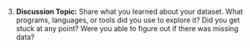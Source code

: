 3. **Discussion Topic:** Share what you learned about your dataset. What programs, languages, or tools did you use to explore it? Did you get stuck at any point? Were you able to figure out if there was missing data?
